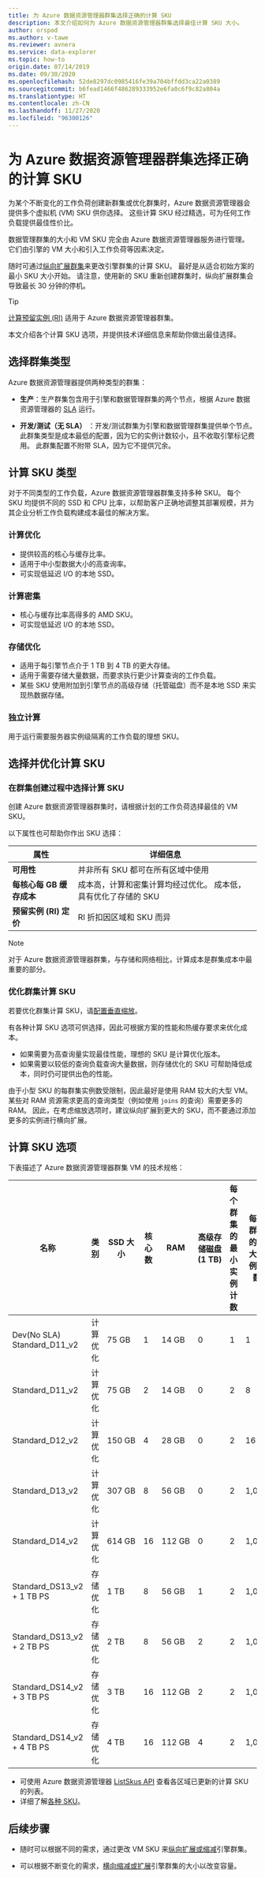 ```yaml
---
title: 为 Azure 数据资源管理器群集选择正确的计算 SKU
description: 本文介绍如何为 Azure 数据资源管理器群集选择最佳计算 SKU 大小。
author: orspod
ms.author: v-tawe
ms.reviewer: avnera
ms.service: data-explorer
ms.topic: how-to
origin.date: 07/14/2019
ms.date: 09/30/2020
ms.openlocfilehash: 52de8297dc0985416fe39a704bffdd3ca22a0389
ms.sourcegitcommit: b6fead1466f486289333952e6fa0c6f9c82a804a
ms.translationtype: HT
ms.contentlocale: zh-CN
ms.lasthandoff: 11/27/2020
ms.locfileid: "96300126"
---
```

# <a name="select-the-correct-compute-sku-for-your-azure-data-explorer-cluster"></a>为 Azure 数据资源管理器群集选择正确的计算 SKU 

为某个不断变化的工作负荷创建新群集或优化群集时，Azure 数据资源管理器会提供多个虚拟机 (VM) SKU 供你选择。 这些计算 SKU 经过精选，可为任何工作负载提供最佳性价比。 

数据管理群集的大小和 VM SKU 完全由 Azure 数据资源管理器服务进行管理。 它们由引擎的 VM 大小和引入工作负荷等因素决定。 

随时可通过[纵向扩展群集](manage-cluster-vertical-scaling.md)来更改引擎群集的计算 SKU。 最好是从适合初始方案的最小 SKU 大小开始。 请注意，使用新的 SKU 重新创建群集时，纵向扩展群集会导致最长 30 分钟的停机。

> [!TIP]
> [计算预留实例 (RI)](https://docs.microsoft.com/azure/virtual-machines/windows/prepay-reserved-vm-instances) 适用于 Azure 数据资源管理器群集。  

本文介绍各个计算 SKU 选项，并提供技术详细信息来帮助你做出最佳选择。

## <a name="select-a-cluster-type"></a>选择群集类型

Azure 数据资源管理器提供两种类型的群集：

* **生产**：生产群集包含用于引擎和数据管理群集的两个节点，根据 Azure 数据资源管理器的 [SLA](https://www.azure.cn/support/sla/data-explorer/) 运行。

* **开发/测试（无 SLA）** ：开发/测试群集为引擎和数据管理群集提供单个节点。 此群集类型是成本最低的配置，因为它的实例计数较小，且不收取引擎标记费用。 此群集配置不附带 SLA，因为它不提供冗余。

## <a name="compute-sku-types"></a>计算 SKU 类型

对于不同类型的工作负载，Azure 数据资源管理器群集支持多种 SKU。 每个 SKU 均提供不同的 SSD 和 CPU 比率，以帮助客户正确地调整其部署规模，并为其企业分析工作负载构建成本最佳的解决方案。

### <a name="compute-optimized"></a>计算优化

* 提供较高的核心与缓存比率。
* 适用于中小型数据大小的高查询率。
* 可实现低延迟 I/O 的本地 SSD。

### <a name="heavy-compute"></a>计算密集

* 核心与缓存比率高得多的 AMD SKU。
* 可实现低延迟 I/O 的本地 SSD。

### <a name="storage-optimized"></a>存储优化

* 适用于每引擎节点介于 1 TB 到 4 TB 的更大存储。
* 适用于需要存储大量数据，而要求执行更少计算查询的工作负载。
* 某些 SKU 使用附加到引擎节点的高级存储（托管磁盘）而不是本地 SSD 来实现热数据存储。

### <a name="isolated-compute"></a>独立计算

用于运行需要服务器实例级隔离的工作负载的理想 SKU。

## <a name="select-and-optimize-your-compute-sku"></a>选择并优化计算 SKU 

### <a name="select-your-compute-sku-during-cluster-creation"></a>在群集创建过程中选择计算 SKU

创建 Azure 数据资源管理器群集时，请根据计划的工作负荷选择最佳的 VM SKU。

以下属性也可帮助你作出 SKU 选择：
 
| 属性 | 详细信息 |
|---|---
|**可用性**| 并非所有 SKU 都可在所有区域中使用 |
|**每核心每 GB 缓存成本**| 成本高，计算和密集计算均经过优化。 成本低，具有优化了存储的 SKU |
|**预留实例 (RI) 定价**| RI 折扣因区域和 SKU 而异 |  

> [!NOTE]
> 对于 Azure 数据资源管理器群集，与存储和网络相比，计算成本是群集成本中最重要的部分。

### <a name="optimize-your-cluster-compute-sku"></a>优化群集计算 SKU

若要优化群集计算 SKU，请[配置垂直缩放](manage-cluster-vertical-scaling.md#configure-vertical-scaling)。 

有各种计算 SKU 选项可供选择，因此可根据方案的性能和热缓存要求来优化成本。 
* 如果需要为高查询量实现最佳性能，理想的 SKU 是计算优化版本。 
* 如果需要以较低的查询负载查询大量数据，则存储优化的 SKU 可帮助降低成本，同时仍可提供出色的性能。

由于小型 SKU 的每群集实例数受限制，因此最好是使用 RAM 较大的大型 VM。 某些对 RAM 资源需求更高的查询类型（例如使用 `joins` 的查询）需要更多的 RAM。 因此，在考虑缩放选项时，建议纵向扩展到更大的 SKU，而不要通过添加更多的实例进行横向扩展。

## <a name="compute-sku-options"></a>计算 SKU 选项

下表描述了 Azure 数据资源管理器群集 VM 的技术规格：

<!-- mc only, no need to change -->
|**名称**| **类别** | **SSD 大小** | **核心数** | **RAM** | **高级存储磁盘 (1&nbsp;TB)**| **每个群集的最小实例计数** | **每个群集的最大实例计数**
|---|---|---|---|---|---|---|---
|Dev(No SLA) Standard_D11_v2| 计算优化 | 75&nbsp;GB    | 1 | 14&nbsp;GB | 0 | 1 | 1
|Standard_D11_v2| 计算优化 | 75&nbsp;GB    | 2 | 14&nbsp;GB | 0 | 2 | 8 
|Standard_D12_v2| 计算优化 | 150&nbsp;GB   | 4 | 28&nbsp;GB | 0 | 2 | 16
|Standard_D13_v2| 计算优化 | 307&nbsp;GB   | 8 | 56&nbsp;GB | 0 | 2 | 1,000
|Standard_D14_v2| 计算优化 | 614&nbsp;GB   | 16| 112&nbsp;GB | 0 | 2 | 1,000
|Standard_DS13_v2 + 1&nbsp;TB&nbsp;PS| 存储优化 | 1&nbsp;TB | 8 | 56&nbsp;GB | 1 | 2 | 1,000
|Standard_DS13_v2 + 2&nbsp;TB&nbsp;PS| 存储优化 | 2&nbsp;TB | 8 | 56&nbsp;GB | 2 | 2 | 1,000
|Standard_DS14_v2 + 3&nbsp;TB&nbsp;PS| 存储优化 | 3&nbsp;TB | 16 | 112&nbsp;GB | 2 | 2 | 1,000
|Standard_DS14_v2 + 4&nbsp;TB&nbsp;PS| 存储优化 | 4&nbsp;TB | 16 | 112&nbsp;GB | 4 | 2 | 1,000

* 可使用 Azure 数据资源管理器 [ListSkus API](https://docs.microsoft.com/dotnet/api/microsoft.azure.management.kusto.clustersoperationsextensions.listskus) 查看各区域已更新的计算 SKU 的列表。 
* 详细了解[各种 SKU](/virtual-machines/windows/sizes)。 

## <a name="next-steps"></a>后续步骤

* 随时可以根据不同的需求，通过更改 VM SKU 来[纵向扩展或缩减](manage-cluster-vertical-scaling.md)引擎群集。 

* 可以根据不断变化的需求，[横向缩减或扩展](manage-cluster-horizontal-scaling.md)引擎群集的大小以改变容量。

